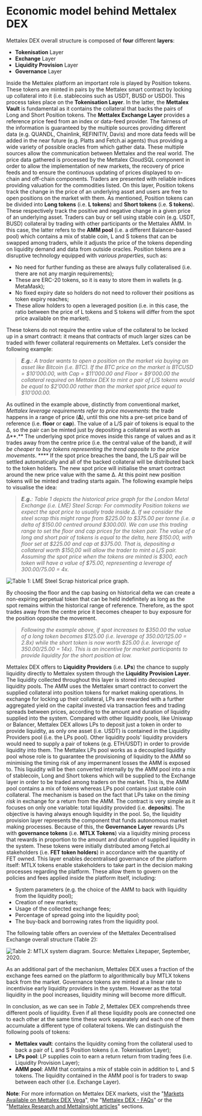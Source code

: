 # Economic model behind Mettalex DEX

Mettalex DEX overall structure is composed of **four** different **layers**:

* **Tokenisation** Layer
* **Exchange** Layer
* **Liquidity Provision** Layer
* **Governance** Layer&#x20;

Inside the Mettalex platform an important role is played by Position tokens. These tokens are minted in pairs by the Mettalex smart contract by locking up collateral into it (i.e. stablecoins such as USDT, BUSD or USDO). This process takes place on the **Tokenisation Layer**. In the latter, the **Mettalex Vault** is fundamental as it contains the collateral that backs the pairs of Long and Short Position tokens. The **Mettalex Exchange Layer** provides a reference price feed from an index or data-feed provider. The fairness of the information is guaranteed by the multiple sources providing different data (e.g. QUANDL, Chainlink, REFINITIV,  Davis) and more data feeds will be added in the near future (e.g. Platts and Fetch.ai agents) thus providing a wide variety of possible oracles from which gather data. These multiple sources allow the communication between Mettalex and the real world. The price data gathered is processed by the Mettalex CloudSQL component in order to allow the implementation of new markets, the recovery of price feeds and to ensure the continuous updating of prices displayed to on-chain and off-chain components. Traders are presented with reliable indices providing valuation for the commodities listed. On this layer, Position tokens track the change in the price of an underlying asset and users are free to open positions on the market with them. As mentioned, Position tokens can be divided into **Long tokens** (i.e. **L tokens**) and **Short tokens** (i.e. **S tokens**). These respectively track the positive and negative change in a given price of an underlying asset. Traders can buy or sell using stable coin (e.g. USDT, BUSD) collateral by trading with other participants or the Mettalex AMM. In this case, the latter refers to the **AMM pool** (i.e. a different Balancer-based pool) which contains a mix of stable coin, L and S tokens that can be swapped among traders, while it adjusts the price of the tokens depending on liquidity demand and data from outside oracles. Position tokens are a disruptive technology equipped with _various properties_, such as:

* No need for further funding as these are always fully collateralised (i.e. there are not any margin requirements);
* These are ERC-20 tokens, so it is easy to store them in wallets (e.g. MetaMask);
* No fixed expiry date so holders do not need to rollover their positions as token expiry reaches;
* These allow holders to open a leveraged position (i.e. in this case, the ratio between the price of L tokens and S tokens will differ from the spot price available on the market).

These tokens do not require the entire value of the collateral to be locked up in a smart contract: it means that contracts of much larger sizes can be traded with fewer collateral requirements on Mettalex. Let’s consider the following example:

> _**E.g.**: A trader wants to open a position on the market via buying an asset like Bitcoin (i.e. BTC). If the BTC price on the market is BTCUSD = $10’000.00, with Cap = $11’000.00 and Floor = $9’000.00 the collateral required on Mettalex DEX to mint a pair of L/S tokens would be equal to $2’000.00 rather than the market spot price equal to $10’000.00._

As outlined in the example above, distinctly from conventional market, _Mettalex leverage requirements refer to price movements_: the trade happens in a range of price (**Δ**), until this one hits a pre-set price band of reference (i.e. **floor** or **cap**). The value of a L/S pair of tokens is equal to the Δ, so the pair can be minted just by depositing a collateral as worth as Δ**.** The underlying spot price moves inside this range of values and as it trades away from the centre price (i.e. the central value of the band), _it will be cheaper to buy tokens representing the trend opposite to the price movements_. **** If the spot price breaches the band, the L/S pair will be settled automatically and all of the backed collateral will be distributed back to the token holders. The new spot price will initialise the smart contract around the new price value with the same Δ. At this point new position tokens will be minted and trading starts again. The following example helps to visualise the idea:

> _**E.g.**: Table 1 depicts the historical price graph for the London Metal Exchange (i.e. LME) Steel Scrap: For commodity Position tokens we expect the spot price to usually trade inside Δ. If we consider the steel scrap this might range from $225.00 to $375.00 per tonne (i.e. a delta of $150.00 centred around $300.00). We can use this trading range to set the floor and cap prices for the token pair. The value of a long and short pair of tokens is equal to the delta, here $150.00, with floor set at $225.00 and cap at $375.00. That is, depositing a collateral worth $150,00 will allow the trader to mint a L/S pair. Assuming the spot price when the tokens are minted is $300, each token will have a value of $75.00, representing a leverage of $300.00/$75.00 = 4x._

![ Table 1: LME Steel Scrap historical price graph.](https://lh3.googleusercontent.com/v279Yho9C53TCYxmNvKDZ2DtTFfk7X1G3lQYQmAGj84H4dSr7BDx6OuvEG6G-L0dXBIh9ROoMY7dQpgVu3jOmb\_ucjYOfh1x098-eWrISE8ocWD0e89TKFVW0JjmXAqlfmSzEmGW)

By choosing the floor and the cap basing on historical delta we can create a non-expiring perpetual token that can be held indefinitely as long as the spot remains within the historical range of reference. Therefore, as the spot trades away from the centre price it becomes cheaper to buy exposure for the position opposite the movement.

> _Following the example above, if spot increases to $350.00 the value of a long token becomes $125.00 (i.e. leverage of $350.00/$125.00 = 2.8x) while the short token is now worth $25.00 (i.e. leverage of $350.00/$25.00 = 14x). This is an incentive for market participants to provide liquidity for the short position at low._

Mettalex DEX offers to **Liquidity Providers** (i.e. **LPs**) the chance to supply liquidity directly to Mettalex system through the **Liquidity Provision Layer**. The liquidity collected throughout this layer is stored into decoupled liquidity pools. The AMM uses the Mettalex smart contract to convert the supplied collateral into position tokens for market making operations. In exchange for locking up their collateral, LPs are rewarded with a further aggregated yield on the capital invested via transaction fees and trading spreads between prices, according to the amount and duration of liquidity supplied into the system. Compared with other liquidity pools, like Uniswap or Balancer, Mettalex DEX allows LPs to deposit just a token in order to provide liquidity, as only one asset (i.e. USDT) is contained in the Liquidity Providers pool (i.e. the LPs pool). Other liquidity pools' liquidity providers would need to supply a pair of tokens (e.g. ETH/USDT) in order to provide liquidity into them. The Mettalex LPs pool works as a decoupled liquidity pool whose role is to guarantee the provisioning of liquidity to the AMM so minimising the timing risk of any impermanent losses the AMM is exposed to. This liquidity will be then converted internally by the AMM pool into a mix of stablecoin, Long and Short tokens which will be supplied to the Exchange layer in order to be traded among traders on the market. This is, the AMM pool contains a mix of tokens whereas LPs pool contains just stable coin collateral. The mechanism is based on the fact that LPs take on the _timing risk_ in exchange for a return from the AMM. The contract is very simple as it focuses on only one variable: total liquidity provided (i.e. **deposits**). The objective is having always enough liquidity in the pool. So, the liquidity provision layer represents the component that funds autonomous market making processes. Because of this, the **Governance Layer** rewards LPs with **governance tokens** (i.e. **MTLX Tokens**) via a liquidity mining process that rewards in proportion to the amount and duration of supplied liquidity in the system. These tokens were initially distributed among Fetch.ai stakeholders (i.e. **FET token holders**) in accordance with the quantity of FET owned. This layer enables decentralised governance of the platform itself: MTLX tokens enable stakeholders to take part in the decision making processes regarding the platform. These allow them to govern on the policies and fees applied inside the platform itself, including:

* System parameters (e.g. the choice of the AMM to back with liquidity from the liquidity pool);
* Creation of new markets;  &#x20;
* Usage of the collected exchange fees;
* Percentage of spread going into the liquidity pool;
* The buy-back and borrowing rates from the liquidity pool.

The following table offers an overview of the Mettalex Decentralised Exchange overall structure (Table 2):



![Table 2: MTLX system diagram. Source: Mettalex Litepaper, September, 2020.](https://lh3.googleusercontent.com/bY9agOHMEMc0F1R3D1b2ApjARqT0RcZW3mY\_CFHZJQ45amA9bVRQ4nzB1tYY2feuNJFFUzT4TLYsw9BxU3hOXLNSV53N12qh32xDStkcsjq2DHLyDqjuOH5QJAuPwzErWBX5BHUm)

As an additional part of the mechanism, Mettalex DEX uses a fraction of the exchange fees earned on the platform to algorithmically buy MTLX tokens back from the market. Governance tokens are minted at a linear rate to incentivise early liquidity providers in the system. However as the total liquidity in the pool increases, liquidity mining will become more difficult.

In conclusion, as we can see in _Table 2_, Mettalex DEX comprehends three different pools of liquidity. Even if all these liquidity pools are connected one to each other at the same time these work separately and each one of them accumulate a different type of collateral tokens. We can distinguish the following pools of tokens:

* **Mettalex vault**: contains the liquidity coming from the collateral used to back a pair of L and S Position tokens (i.e. Tokenisation Layer);
* **LPs pool**: LP supplies coin to earn a return return from trading fees (i.e. Liquidity Provision Layer);
* **AMM pool**: AMM that contains a mix of stable coin in addition to  L and S tokens. The liquidity contained in the AMM pool is for traders to swap between each other (i.e. Exchange Layer).

**Note**: For more information on Mettalex DEX markets, visit the "[Markets Available on Mettalex DEX Vega](markets-available-on-mettalex-dex-vega.md)", the "[Mettalex DEX - FAQs](mettalex-dex-faqs.md)" or the "[Mettalex Research and MettaInsight articles](mettalex-research-and-mettainsight-articles.md)" sections.
